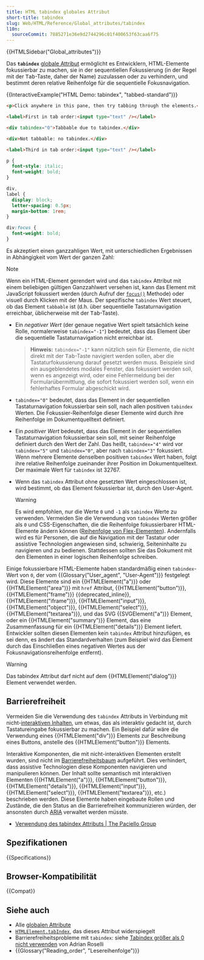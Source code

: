 ```yaml
---
title: HTML tabindex globales Attribut
short-title: tabindex
slug: Web/HTML/Reference/Global_attributes/tabindex
l10n:
  sourceCommit: 7885271e36e9d2744296c01f400653f63caa6f75
---
```


{{HTMLSidebar("Global_attributes")}}

Das **`tabindex`** [globale Attribut](/de/docs/Web/HTML/Reference/Global_attributes) ermöglicht es Entwicklern, HTML-Elemente fokussierbar zu machen, sie in der sequentiellen Fokussierung (in der Regel mit der <kbd>Tab</kbd>-Taste, daher der Name) zuzulassen oder zu verhindern, und bestimmt deren relative Reihenfolge für die sequentielle Fokusnavigation.

{{InteractiveExample("HTML Demo: tabindex", "tabbed-standard")}}

```html interactive-example
<p>Click anywhere in this pane, then try tabbing through the elements.</p>

<label>First in tab order:<input type="text" /></label>

<div tabindex="0">Tabbable due to tabindex.</div>

<div>Not tabbable: no tabindex.</div>

<label>Third in tab order:<input type="text" /></label>
```

```css interactive-example
p {
  font-style: italic;
  font-weight: bold;
}

div,
label {
  display: block;
  letter-spacing: 0.5px;
  margin-bottom: 1rem;
}

div:focus {
  font-weight: bold;
}
```

Es akzeptiert einen ganzzahligen Wert, mit unterschiedlichen Ergebnissen in Abhängigkeit vom Wert der ganzen Zahl:

> [!NOTE]
> Wenn ein HTML-Element gerendert wird und das `tabindex` Attribut mit einem beliebigen gültigen Ganzzahlwert versehen ist, kann das Element mit JavaScript fokussiert werden (durch Aufruf der [`focus()`](/de/docs/Web/API/HTMLElement/focus) Methode) oder visuell durch Klicken mit der Maus. Der spezifische `tabindex` Wert steuert, ob das Element `tabbable` ist (d.h. über sequentielle Tastaturnavigation erreichbar, üblicherweise mit der <kbd>Tab</kbd>-Taste).

- Ein _negativer Wert_ (der genaue negative Wert spielt tatsächlich keine Rolle, normalerweise `tabindex="-1"`) bedeutet, dass das Element über die sequentielle Tastaturnavigation nicht erreichbar ist.

  > **Hinweis:** `tabindex="-1"` kann nützlich sein für Elemente, die nicht direkt mit der <kbd>Tab</kbd>-Taste navigiert werden sollen, aber die Tastaturfokussierung darauf gesetzt werden muss. Beispiele sind ein ausgeblendetes modales Fenster, das fokussiert werden soll, wenn es angezeigt wird, oder eine Fehlermeldung bei der Formularübermittlung, die sofort fokussiert werden soll, wenn ein fehlerhaftes Formular abgeschickt wird.

- `tabindex="0"` bedeutet, dass das Element in der sequentiellen Tastaturnavigation fokussierbar sein soll, nach allen positiven `tabindex` Werten. Die Fokussier-Reihenfolge dieser Elemente wird durch ihre Reihenfolge im Dokumentquelltext definiert.
- Ein _positiver Wert_ bedeutet, dass das Element in der sequentiellen Tastaturnavigation fokussierbar sein soll, mit seiner Reihenfolge definiert durch den Wert der Zahl. Das heißt, `tabindex="4"` wird vor `tabindex="5"` und `tabindex="0"`, aber nach `tabindex="3"` fokussiert. Wenn mehrere Elemente denselben positiven `tabindex` Wert haben, folgt ihre relative Reihenfolge zueinander ihrer Position im Dokumentquelltext. Der maximale Wert für `tabindex` ist 32767.
- Wenn das `tabindex` Attribut ohne gesetzten Wert eingeschlossen ist, wird bestimmt, ob das Element fokussierbar ist, durch den User-Agent.

  > [!WARNING]
  > Es wird empfohlen, nur die Werte `0` und `-1` als `tabindex` Werte zu verwenden. Vermeiden Sie die Verwendung von `tabindex` Werten größer als `0` und CSS-Eigenschaften, die die Reihenfolge fokussierbarer HTML-Elemente ändern können ([Reihenfolge von Flex-Elementen](/de/docs/Web/CSS/CSS_flexible_box_layout/Ordering_flex_items)). Andernfalls wird es für Personen, die auf die Navigation mit der Tastatur oder assistive Technologien angewiesen sind, schwierig, Seiteninhalte zu navigieren und zu bedienen. Stattdessen sollten Sie das Dokument mit den Elementen in einer logischen Reihenfolge schreiben.

Einige fokussierbare HTML-Elemente haben standardmäßig einen `tabindex`-Wert von `0`, der vom {{Glossary("User_agent", "User-Agent")}} festgelegt wird. Diese Elemente sind ein {{HTMLElement("a")}} oder {{HTMLElement("area")}} mit `href` Attribut, {{HTMLElement("button")}}, {{HTMLElement("frame")}} {{deprecated_inline}}, {{HTMLElement("iframe")}}, {{HTMLElement("input")}}, {{HTMLElement("object")}}, {{HTMLElement("select")}}, {{HTMLElement("textarea")}}, und das SVG {{SVGElement("a")}} Element, oder ein {{HTMLElement("summary")}} Element, das eine Zusammenfassung für ein {{HTMLElement("details")}} Element liefert. Entwickler sollten diesen Elementen kein `tabindex` Attribut hinzufügen, es sei denn, es ändert das Standardverhalten (zum Beispiel wird das Element durch das Einschließen eines negativen Wertes aus der Fokusnavigationsreihenfolge entfernt).

> [!WARNING]
> Das tabindex Attribut darf nicht auf dem {{HTMLElement("dialog")}} Element verwendet werden.

## Barrierefreiheit

Vermeiden Sie die Verwendung des `tabindex` Attributs in Verbindung mit nicht-[interaktiven Inhalten](/de/docs/Web/HTML/Guides/Content_categories#interactive_content), um etwas, das als interaktiv gedacht ist, durch Tastatureingabe fokussierbar zu machen. Ein Beispiel dafür wäre die Verwendung eines {{HTMLElement("div")}} Elements zur Beschreibung eines Buttons, anstelle des {{HTMLElement("button")}} Elements.

Interaktive Komponenten, die mit nicht-interaktiven Elementen erstellt wurden, sind nicht im [Barrierefreiheitsbaum](/de/docs/Learn_web_development/Core/Accessibility/What_is_accessibility#accessibility_apis) aufgeführt. Dies verhindert, dass assistive Technologien diese Komponenten navigieren und manipulieren können. Der Inhalt sollte semantisch mit interaktiven Elementen ({{HTMLElement("a")}}, {{HTMLElement("button")}}, {{HTMLElement("details")}}, {{HTMLElement("input")}}, {{HTMLElement("select")}}, {{HTMLElement("textarea")}}, etc.) beschrieben werden. Diese Elemente haben eingebaute Rollen und Zustände, die den Status an die Barrierefreiheit kommunizieren würden, der ansonsten durch [ARIA](/de/docs/Web/Accessibility/ARIA) verwaltet werden müsste.

- [Verwendung des tabindex Attributs | The Paciello Group](https://www.tpgi.com/using-the-tabindex-attribute/)

## Spezifikationen

{{Specifications}}

## Browser-Kompatibilität

{{Compat}}

## Siehe auch

- Alle [globalen Attribute](/de/docs/Web/HTML/Reference/Global_attributes)
- [`HTMLElement.tabIndex`](/de/docs/Web/API/HTMLElement/tabIndex), das dieses Attribut widerspiegelt
- Barrierefreiheitsprobleme mit `tabindex`: siehe [Tabindex größer als 0 nicht verwenden](https://adrianroselli.com/2014/11/dont-use-tabindex-greater-than-0.html) von Adrian Roselli
- {{Glossary("Reading_order", "Lesereihenfolge")}}
